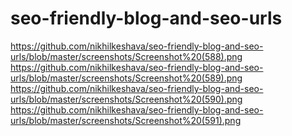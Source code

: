 # seo-friendly-blog-and-seo-urls
https://github.com/nikhilkeshava/seo-friendly-blog-and-seo-urls/blob/master/screenshots/Screenshot%20(588).png
https://github.com/nikhilkeshava/seo-friendly-blog-and-seo-urls/blob/master/screenshots/Screenshot%20(589).png
https://github.com/nikhilkeshava/seo-friendly-blog-and-seo-urls/blob/master/screenshots/Screenshot%20(590).png
https://github.com/nikhilkeshava/seo-friendly-blog-and-seo-urls/blob/master/screenshots/Screenshot%20(591).png
